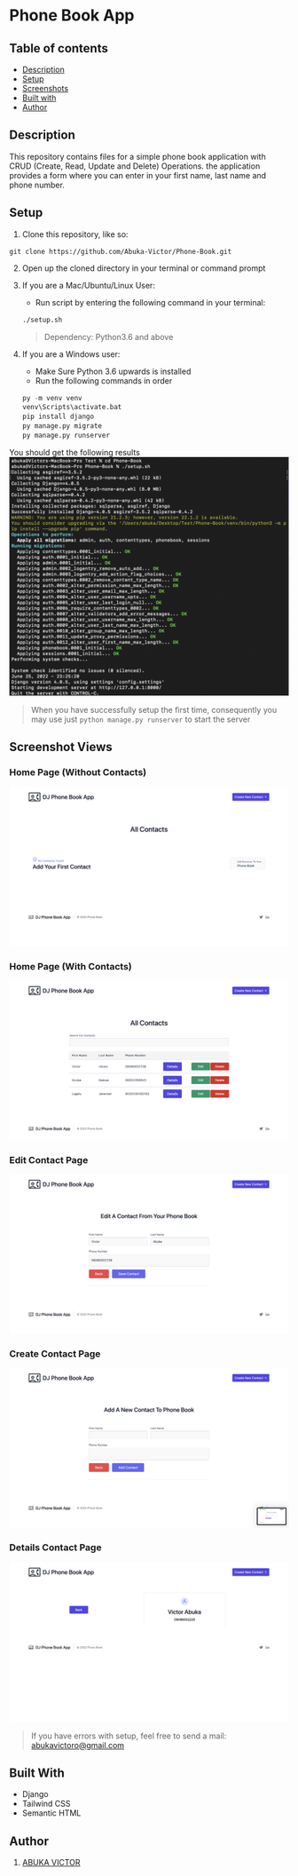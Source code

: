 # Phone Book App

## Table of contents

- [Description](#description)
- [Setup](#setup)
- [Screenshots](#screenshot-views)
- [Built with](#built-with)
- [Author](#author)


## Description

This repository contains files for a simple phone book application with CRUD (Create, Read, Update and Delete) Operations. the application provides a form where you can enter in your first name, last name and phone number.

## Setup

1. Clone this repository, like so:

```
git clone https://github.com/Abuka-Victor/Phone-Book.git
```
2. Open up the cloned directory in your terminal or command prompt
3. If you are a Mac/Ubuntu/Linux User:
    - Run script by entering the following command in your terminal:
 
     ```sh
     ./setup.sh
     ```
     > Dependency: Python3.6 and above
     
  
4. If you are a Windows user:
    - Make Sure Python 3.6 upwards is installed
    - Run the following commands in order
    ```py
    py -m venv venv
    venv\Scripts\activate.bat
    pip install django
    py manage.py migrate
    py manage.py runserver
    ```
    
You should get the following results
![Successful Console Snapshot](./images/scs.png)

> When you have successfully setup the first time, consequently you may use just `python manage.py runserver` to start the server


## Screenshot Views

### Home Page (Without Contacts)

![Index Page](./images/ip1.png)

### Home Page (With Contacts)

![Index Page](./images/ip2.png)

### Edit Contact Page

![Edit Page](./images/ep.png)

### Create Contact Page

![Create Page](./images/ap.png)

### Details Contact Page

![Details Page](./images/dp.png)

> If you have errors with setup, feel free to send a mail: abukavictoro@gmail.com

## Built With

- Django
- Tailwind CSS
- Semantic HTML

## Author

1. [ABUKA VICTOR](https://github.com/Abuka-Victor)

